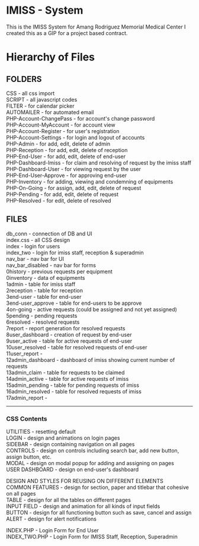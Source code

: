 # IMISS - System
This is the IMISS System for Amang Rodriguez Memorial Medical Center
I created this as a GIP for a project based contract.

# Hierarchy of Files
## FOLDERS
CSS - all css import <br> 
SCRIPT - all javascript codes <br>
FILTER - for calendar picker <br>
AUTOMAILER - for automated email <br>
PHP-Account-ChangePass - for account's change password <br>
PHP-Account-MyAccount - for account view <br>
PHP-Account-Register - for user's registration <br>
PHP-Account-Settings - for login and logout of accounts <br>
PHP-Admin - for add, edit, delete of admin <br>
PHP-Reception - for add, edit, delete of reception  <br>
PHP-End-User - for add, edit, delete of end-user <br>
PHP-Dashboard-Imiss - for claim and resolving of request by the imiss staff <br>
PHP-Dashboard-User - for viewing request by the user <br>
PHP-End-User-Approve - for approving end-user <br>
PHP-Inventory - for adding, viewing and condemning of equipments <br>
PHP-On-Going - for assign, add, edit, delete of request <br>
PHP-Pending - for add, edit, delete of request <br>
PHP-Resolved - for edit, delete of resolved <br>

## FILES
db_conn - connection of DB and UI <br>
index.css - all CSS design <br>
index - login for users <br>
index_two - login for imiss staff, reception & superadmin <br>
nav_bar - nav bar for UI <br>
nav_bar_disabled - nav bar for forms <br>
0history - previous requests per equipment <br>
0inventory - data of equipments <br>
1admin - table for imiss staff <br>
2reception - table for reception <br>
3end-user - table for end-user <br>
3end-user_approve - table for end-users to be approve <br>
4on-going - active requests (could be assigned and not yet assigned) <br>
5pending - pending requests <br>
6resolved - resolved requests <br>
7report - report generation for resolved requests <br>
8user_dashboard - creation of request by end-user <br>
9user_active - table for active requests of end-user <br>
10user_resolved - table for resolved requests of end-user <br>
11user_report - <br>
12admin_dashboard - dashboard of imiss showing current number of requests <br>
13admin_claim - table for requests to be claimed <br>
14admin_active - table for active requests of imiss <br>
15admin_pending - table for pending requests of imiss <br>
16admin_resolved - table for resolved requests of imiss <br>
17admin_report - <br>

---

### CSS Contents
UTILITIES - resetting default <br>
LOGIN - design and animations on login pages <br>
SIDEBAR - design containing navigation on all pages <br>
CONTROLS - design on controls including search bar, add new button, assign button, etc. <br>
MODAL - design on modal popup for adding and assigning on pages <br>
USER DASHBOARD - design on end-user's dashboard <br>

DESIGN AND STYLES FOR REUSING ON DIFFERENT ELEMENTS <br>
COMMON FEATURES - design for section, paper and titlebar that cohesive on all pages <br>
TABLE - design for all the tables on different pages <br>
INPUT FIELD - design and animation for all kinds of input fields <br>
BUTTON - design for all functioning button such as save, cancel and assign <br>
ALERT - design for alert notifications <br>

INDEX.PHP - Login Form for End User <br>
INDEX_TWO.PHP - Login Form for IMISS Staff, Reception, Superadmin <br>
